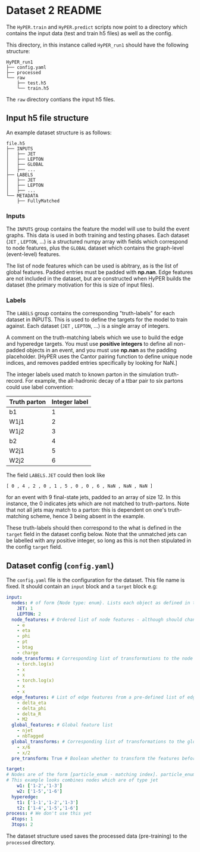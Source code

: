 # Dataset 2 README

The `HyPER.train` and `HyPER.predict` scripts now point to a directory which contains the input data (test and train h5 files) as well as the config.

This directory, in this instance called `HyPER_run1` should have the following structure:
```
HyPER_run1
├── config.yaml
├── processed
└── raw
    ├── test.h5
    └── train.h5
```
The `raw` directory contians the input h5 files. 

## Input h5 file structure

An example dataset structure is as follows:
```
file.h5
├── INPUTS
│   ├── JET
│   ├── LEPTON
│   ├── GLOBAL
│   ├── ...
├── LABELS
│   ├── JET
│   ├── LEPTON
│   ├── ...
└── METADATA
    ├── FullyMatched
```

### Inputs 
The `INPUTS` group contains the feature the model will use to build the event graphs. This data is used in both training and testing phases. Each dataset (`JET` , `LEPTON`, ...) is a structured numpy array with fields which correspond to node features, plus the `GLOBAL` dataset which contains the graph-level (event-level) features.

The list of node features which can be used is abitrary, as is the list of global features. Padded entries must be padded with **np.nan**. Edge features are not included in the dataset, but are constructed when HyPER builds the dataset (the primary motivation for this is size of input files).


### Labels 
The `LABELS` group contains the corresponding "truth-labels" for each dataset in INPUTS. This is used to define the targets for the model to train against. Each dataset (`JET` , `LEPTON`, ...) is a single array of integers.

A comment on the truth-matching labels which we use to build the edge and hyperedge targets. You must use **positive integers** to define all non-padded objects in an event, and you must use **np.nan** as the padding placeholder. [HyPER uses the Cantor pairing function to define unique node indices, and removes padded entries specifically by looking for NaN.]

The integer labels used match to known parton in the simulation truth-record. For example, the all-hadronic decay of a ttbar pair to six partons could use label convention:

| Truth parton | Integer label |
|--------------|---------------|
| b1           | 1             |
| W1j1         | 2             |
| W1j2         | 3             |
| b2           | 4             |
| W2j1         | 5             |
| W2j2         | 6             |


The field `LABELS.JET` could then look like 
```
[ 0 , 4 , 2 , 0 , 1 , 5 , 0 , 0 , 6 , NaN , NaN , NaN ]
```
for an event with 9 final-state jets, padded to an array of size 12. In this instance, the 0 indicates jets which are not matched to truth-partons. Note that not all jets may match to a parton: this is dependent on one's truth-matching scheme, hence 3 being absent in the example. 

These truth-labels should then correspond to the what is defined in the `target` field in the dataset config below. Note that the unmatched jets can be labelled with any positive integer, so long as this is not then stipulated in the config `target` field.

## Dataset config (`config.yaml`)

The `config.yaml` file is the configuration for the dataset. This file name is fixed. It should contain an `input` block and a `target` block e.g:

```yaml 
input:
  nodes: # of form {Node type: enum}. Lists each object as defined in the "INPUTS" group of the h5 files, with an enum which the user can define, and which HyPER
    JET: 1
    LEPTON: 2
  node_features: # Ordered list of node features - although should change such that doesn't need to be in this order
    - e
    - eta
    - phi 
    - pt 
    - btag
    - charge
  node_transforms: # Corresponding list of transformations to the node features
    - torch.log(x)
    - x
    - x
    - torch.log(x)
    - x
    - x
  edge_features: # List of edge features from a pre-defined list of edge features which HyPER can construct
    - delta_eta
    - delta_phi
    - delta_R
    - M2
  global_features: # Global feature list
    - njet
    - nbTagged
  global_transforms: # Corresponding list of transformations to the global data
    - x/6
    - x/2
  pre_transform: True # Boolean whether to transform the features before saving the dataset PyG object to file

target: 
# Nodes are of the form [particle_enum - matching index]. particle_enum corresponds to the values of the nodes field above. 
# This example looks combines nodes which are of type jet
    w1: ['1-2','1-3']
    w2: ['1-5','1-6']
  hyperedge: 
    t1: ['1-1','1-2','1-3']
    t2: ['1-4','1-5','1-6']
process: # We don't use this yet
  4tops: 1
  3tops: 2
```

The dataset structure used saves the processed data (pre-training) to the `processed` directory.